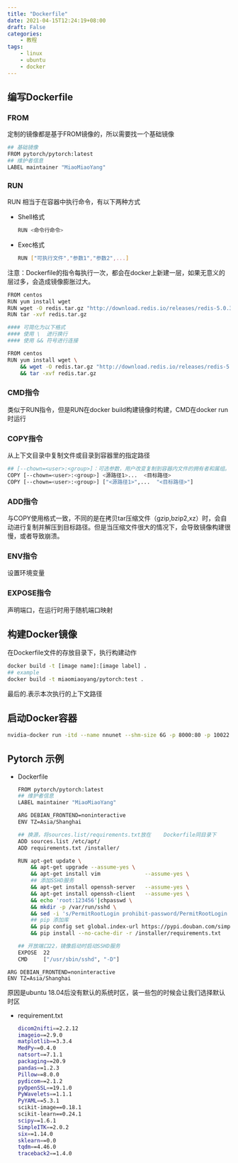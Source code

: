 ```yaml
---
title: "Dockerfile"
date: 2021-04-15T12:24:19+08:00
draft: False
categories:
    - 教程
tags:
    - linux
    - ubuntu
    - docker
---
```


## 编写Dockerfile

### FROM

定制的镜像都是基于FROM镜像的，所以需要找一个基础镜像

```bash
## 基础镜像
FROM pytorch/pytorch:latest
## 维护者信息
LABEL maintainer "MiaoMiaoYang"
```

### RUN

RUN 相当于在容器中执行命令，有以下两种方式

- Shell格式
    ```bash
    RUN <命令行命令>
    ```

- Exec格式
    ```bash
    RUN ["可执行文件","参数1","参数2",...]
    ```

注意：Dockerfile的指令每执行一次，都会在docker上新建一层，如果无意义的层过多，会造成镜像膨胀过大。

```bash
FROM centos
RUN yum install wget
RUN wget -O redis.tar.gz "http://download.redis.io/releases/redis-5.0.3.tar.gz"
RUN tar -xvf redis.tar.gz

#### 可简化为以下格式
#### 使用 \  进行换行
#### 使用 && 符号进行连接

FROM centos
RUN yum install wget \
    && wget -O redis.tar.gz "http://download.redis.io/releases/redis-5.0.3.tar.gz" \
    && tar -xvf redis.tar.gz
```

### CMD指令

类似于RUN指令，但是RUN在docker build构建镜像时构建，CMD在docker run时运行

### COPY指令

从上下文目录中复制文件或目录到容器里的指定路径

```bash
## [--chown=<user>:<group>]：可选参数，用户改变复制到容器内文件的拥有者和属组。
COPY [--chown=<user>:<group>] <源路径1>...  <目标路径>
COPY [--chown=<user>:<group>] ["<源路径1>",...  "<目标路径>"]
```

### ADD指令

与COPY使用格式一致，不同的是在拷贝tar压缩文件（gzip,bzip2,xz）时，会自动进行复制并解压到目标路径。但是当压缩文件很大的情况下，会导致镜像构建很慢，或者导致崩溃。

### ENV指令

设置环境变量

### EXPOSE指令

声明端口，在运行时用于随机端口映射

## 构建Docker镜像

在Dockerfile文件的存放目录下，执行构建动作
```bash
docker build -t [image name]:[image label] .
## example
docker build -t miaomiaoyang/pytorch:test .
```
最后的.表示本次执行的上下文路径

## 启动Docker容器

```bash 
nvidia-docker run -itd --name nnunet --shm-size 6G -p 8000:80 -p 10022:22 -p 5000:5000 -v /home/MiaoMiaoYang:/MiaoMiaoYang miaomiaoyang/pytorch:test /bin/bash
```

## Pytorch 示例

- Dockerfile
    ```bash
    FROM pytorch/pytorch:latest
    ## 维护者信息
    LABEL maintainer "MiaoMiaoYang"

    ARG DEBIAN_FRONTEND=noninteractive
    ENV TZ=Asia/Shanghai

    ## 换源，将sources.list/requirements.txt放在    Dockerfile同目录下
    ADD sources.list /etc/apt/
    ADD requirements.txt /installer/

    RUN apt-get update \
        && apt-get upgrade --assume-yes \
        && apt-get install vim              --assume-yes \ 
        ## 添加SSHD服务
        && apt-get install openssh-server   --assume-yes \ 
        && apt-get install openssh-client   --assume-yes \
        && echo 'root:123456'|chpasswd \
        && mkdir -p /var/run/sshd \
        && sed -i 's/PermitRootLogin prohibit-password/PermitRootLogin yes/g' /etc/ssh/sshd_config \
        ## pip 添加库
        && pip config set global.index-url https://pypi.douban.com/simple/ \
        && pip install --no-cache-dir -r /installer/requirements.txt

    ## 开放端口22，镜像启动时启动SSHD服务
    EXPOSE  22
    CMD     ["/usr/sbin/sshd", "-D"]
    ```

```
ARG DEBIAN_FRONTEND=noninteractive
ENV TZ=Asia/Shanghai
```
原因是ubuntu 18.04后没有默认的系统时区，装一些包的时候会让我们选择默认时区

- requirement.txt
    ```bash
    dicom2nifti==2.2.12
    imageio==2.9.0
    matplotlib==3.3.4
    MedPy==0.4.0
    natsort==7.1.1
    packaging==20.9
    pandas==1.2.3
    Pillow==8.0.0
    pydicom==2.1.2
    pyOpenSSL==19.1.0
    PyWavelets==1.1.1
    PyYAML==5.3.1
    scikit-image==0.18.1
    scikit-learn==0.24.1
    scipy==1.6.1
    SimpleITK==2.0.2
    six==1.14.0
    sklearn==0.0
    tqdm==4.46.0
    traceback2==1.4.0
    ```




